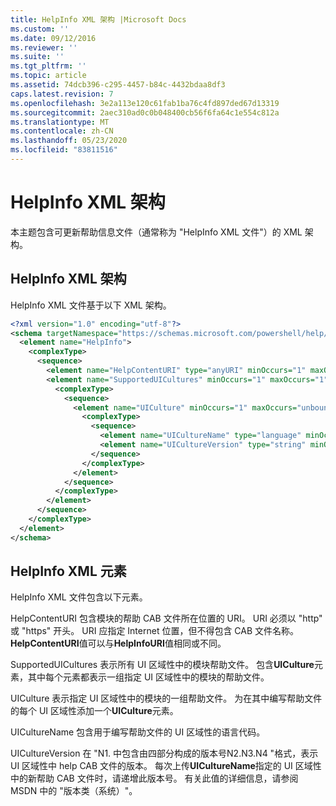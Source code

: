 ```yaml
---
title: HelpInfo XML 架构 |Microsoft Docs
ms.custom: ''
ms.date: 09/12/2016
ms.reviewer: ''
ms.suite: ''
ms.tgt_pltfrm: ''
ms.topic: article
ms.assetid: 74dcb396-c295-4457-b84c-4432bdaa8df3
caps.latest.revision: 7
ms.openlocfilehash: 3e2a113e120c61fab1ba76c4fd897ded67d13319
ms.sourcegitcommit: 2aec310ad0c0b048400cb56f6fa64c1e554c812a
ms.translationtype: MT
ms.contentlocale: zh-CN
ms.lasthandoff: 05/23/2020
ms.locfileid: "83811516"
---
```

# <a name="helpinfo-xml-schema"></a>HelpInfo XML 架构

本主题包含可更新帮助信息文件（通常称为 "HelpInfo XML 文件"）的 XML 架构。

## <a name="helpinfo-xml-schema"></a>HelpInfo XML 架构

HelpInfo XML 文件基于以下 XML 架构。

```xml
<?xml version="1.0" encoding="utf-8"?>
<schema targetNamespace="https://schemas.microsoft.com/powershell/help/2010/05" xmlns="http://www.w3.org/2001/XMLSchema">
  <element name="HelpInfo">
    <complexType>
      <sequence>
        <element name="HelpContentURI" type="anyURI" minOccurs="1" maxOccurs="1" />
        <element name="SupportedUICultures" minOccurs="1" maxOccurs="1">
          <complexType>
            <sequence>
              <element name="UICulture" minOccurs="1" maxOccurs="unbounded">
                <complexType>
                  <sequence>
                    <element name="UICultureName" type="language" minOccurs="1" maxOccurs="1" />
                    <element name="UICultureVersion" type="string" minOccurs="1" maxOccurs="1" />
                  </sequence>
                </complexType>
              </element>
            </sequence>
          </complexType>
        </element>
      </sequence>
    </complexType>
  </element>
</schema>
```

## <a name="helpinfo-xml-elements"></a>HelpInfo XML 元素

HelpInfo XML 文件包含以下元素。

HelpContentURI 包含模块的帮助 CAB 文件所在位置的 URI。 URI 必须以 "http" 或 "https" 开头。 URI 应指定 Internet 位置，但不得包含 CAB 文件名称。 **HelpContentURI**值可以与**HelpInfoURI**值相同或不同。

SupportedUICultures 表示所有 UI 区域性中的模块帮助文件。 包含**UICulture**元素，其中每个元素都表示一组指定 UI 区域性中的模块的帮助文件。

UICulture 表示指定 UI 区域性中的模块的一组帮助文件。 为在其中编写帮助文件的每个 UI 区域性添加一个**UICulture**元素。

UICultureName 包含用于编写帮助文件的 UI 区域性的语言代码。

UICultureVersion 在 "N1. 中包含由四部分构成的版本号N2.N3.N4 "格式，表示 UI 区域性中 help CAB 文件的版本。 每次上传**UICultureName**指定的 UI 区域性中的新帮助 CAB 文件时，请递增此版本号。 有关此值的详细信息，请参阅 MSDN 中的 "版本类（系统）"。
